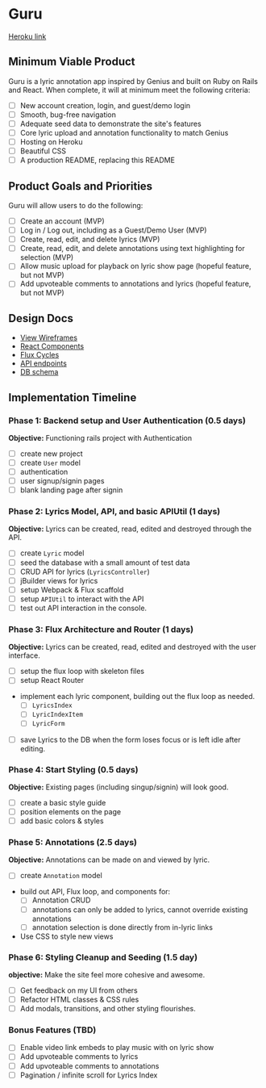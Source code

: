 # Guru

[Heroku link][heroku]

[heroku]: http://www.guruapp.herokuapp.com

## Minimum Viable Product



Guru is a lyric annotation app inspired by Genius and built on Ruby on Rails and React. When complete, it will at minimum meet the following criteria:

- [ ] New account creation, login, and guest/demo login
- [ ] Smooth, bug-free navigation
- [ ] Adequate seed data to demonstrate the site's features
- [ ] Core lyric upload and annotation functionality to match Genius
- [ ] Hosting on Heroku
- [ ] Beautiful CSS
- [ ] A production README, replacing this README

## Product Goals and Priorities

Guru will allow users to do the following:

<!-- This is a Markdown checklist. Use it to keep track of your
progress. Put an x between the brackets for a checkmark: [x] -->

- [ ] Create an account (MVP)
- [ ] Log in / Log out, including as a Guest/Demo User (MVP)
- [ ] Create, read, edit, and delete lyrics (MVP)
- [ ] Create, read, edit, and delete annotations using text highlighting for selection (MVP)
- [ ] Allow music upload for playback on lyric show page (hopeful feature, but not MVP)
- [ ] Add upvoteable comments to annotations and lyrics (hopeful feature, but not MVP)

## Design Docs
* [View Wireframes][views]
* [React Components][components]
* [Flux Cycles][flux-cycles]
* [API endpoints][api-endpoints]
* [DB schema][schema]

[views]: ./docs/views.md
[components]: ./docs/components.md
[flux-cycles]: ./docs/flux-cycles.md
[api-endpoints]: ./docs/api-endpoints.md
[schema]: ./docs/schema.md

## Implementation Timeline

### Phase 1: Backend setup and User Authentication (0.5 days)

**Objective:** Functioning rails project with Authentication

- [ ] create new project
- [ ] create `User` model
- [ ] authentication
- [ ] user signup/signin pages
- [ ] blank landing page after signin

### Phase 2: Lyrics Model, API, and basic APIUtil (1 days)

**Objective:** Lyrics can be created, read, edited and destroyed through
the API.

- [ ] create `Lyric` model
- [ ] seed the database with a small amount of test data
- [ ] CRUD API for lyrics (`LyricsController`)
- [ ] jBuilder views for lyrics
- [ ] setup Webpack & Flux scaffold
- [ ] setup `APIUtil` to interact with the API
- [ ] test out API interaction in the console.

### Phase 3: Flux Architecture and Router (1 days)

**Objective:** Lyrics can be created, read, edited and destroyed with the
user interface.

- [ ] setup the flux loop with skeleton files
- [ ] setup React Router
- implement each lyric component, building out the flux loop as needed.
  - [ ] `LyricsIndex`
  - [ ] `LyricIndexItem`
  - [ ] `LyricForm`
- [ ] save Lyrics to the DB when the form loses focus or is left idle
  after editing.

### Phase 4: Start Styling (0.5 days)

**Objective:** Existing pages (including singup/signin) will look good.

- [ ] create a basic style guide
- [ ] position elements on the page
- [ ] add basic colors & styles

### Phase 5: Annotations (2.5 days)

**Objective:** Annotations can be made on and viewed by lyric.

- [ ] create `Annotation` model
- build out API, Flux loop, and components for:
  - [ ] Annotation CRUD
  - [ ] annotations can only be added to lyrics, cannot override existing annotations
  - [ ] annotation selection is done directly from in-lyric links
- Use CSS to style new views


### Phase 6: Styling Cleanup and Seeding (1.5 day)

**objective:** Make the site feel more cohesive and awesome.

- [ ] Get feedback on my UI from others
- [ ] Refactor HTML classes & CSS rules
- [ ] Add modals, transitions, and other styling flourishes.

### Bonus Features (TBD)
- [ ] Enable video link embeds to play music with on lyric show
- [ ] Add upvoteable comments to lyrics
- [ ] Add upvoteable comments to annotations
- [ ] Pagination / infinite scroll for Lyrics Index

[phase-one]: ./docs/phases/phase1.md
[phase-two]: ./docs/phases/phase2.md
[phase-three]: ./docs/phases/phase3.md
[phase-four]: ./docs/phases/phase4.md
[phase-five]: ./docs/phases/phase5.md
